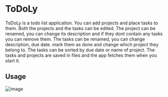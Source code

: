 # ToDoLy
ToDoLy is a todo list application. You can add projects and place tasks to them. Both the projects and the tasks can be edited. The project can be renamed, you can change its description and if they dont contain any tasks you can remove them. The tasks can be renamed, you can change description, due date. mark them as done and change which project they belong to. The tasks can be sorted by due date or name of project.
The tasks and projects are saved in files and the app fetches them when you start it.
## Usage
![image](https://github.com/karinastrand/ToDoLy/assets/150491879/41781a6b-3adc-479a-9395-ab234b993a0c)
